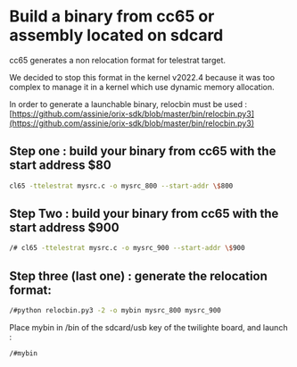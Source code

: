 # Build a binary from cc65 or assembly located on sdcard

cc65 generates a non relocation format for telestrat target.

We decided to stop this format in the kernel v2022.4 because it was too complex to manage it in a kernel which use dynamic memory allocation.

In order to generate a launchable binary, relocbin must be used : [https://github.com/assinie/orix-sdk/blob/master/bin/relocbin.py3](https://github.com/assinie/orix-sdk/blob/master/bin/relocbin.py3)

## Step one : build your binary from cc65 with the start address $80

``` bash
cl65 -ttelestrat mysrc.c -o mysrc_800 --start-addr \$800
```

## Step Two : build your binary from cc65 with the start address $900

``` bash
/# cl65 -ttelestrat mysrc.c -o mysrc_900 --start-addr \$900
```

## Step three (last one) : generate the relocation format:

``` bash
/#python relocbin.py3 -2 -o mybin mysrc_800 mysrc_900
```

Place mybin in /bin of the sdcard/usb key of the twilighte board, and launch : 

```
/#mybin
```











